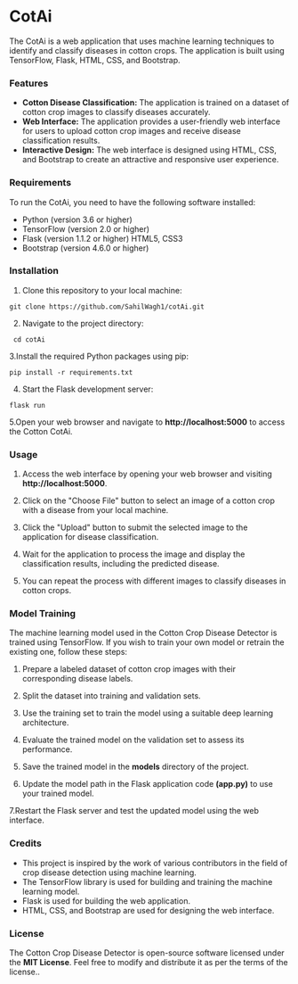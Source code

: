 # CotAi

The CotAi is a web application that uses machine learning techniques to identify and classify diseases in cotton crops. The application is built using TensorFlow, Flask, HTML, CSS, and Bootstrap.

### Features 

* __Cotton Disease Classification:__ The application is trained on a dataset of cotton crop images to classify diseases accurately.
* __Web Interface:__ The application provides a user-friendly web interface for users to upload cotton crop images and receive disease classification results.
* __Interactive Design:__ The web interface is designed using HTML, CSS, and Bootstrap to create an attractive and responsive user experience.

### Requirements

To run the CotAi, you need to have the following software installed:

* Python (version 3.6 or higher)
* TensorFlow (version 2.0 or higher)
* Flask (version 1.1.2 or higher)
HTML5, CSS3
* Bootstrap (version 4.6.0 or higher)

### Installation

1. Clone this repository to your local machine:

 ``` git clone https://github.com/SahilWagh1/cotAi.git ```

2. Navigate to the project directory:

``` cd cotAi```

3.Install the required Python packages using pip:

``` pip install -r requirements.txt ```

4. Start the Flask development server:

``` flask run ``` 

5.Open your web browser and navigate to __http://localhost:5000__ to access the Cotton CotAi.

### Usage

1. Access the web interface by opening your web browser and visiting __http://localhost:5000__.

2. Click on the "Choose File" button to select an image of a cotton crop with a disease from your local machine.

3. Click the "Upload" button to submit the selected image to the application for disease classification.

4. Wait for the application to process the image and display the classification results, including the predicted disease.

5. You can repeat the process with different images to classify diseases in cotton crops.

### Model Training

The machine learning model used in the Cotton Crop Disease Detector is trained using TensorFlow. If you wish to train your own model or retrain the existing one, follow these steps:

1. Prepare a labeled dataset of cotton crop images with their corresponding disease labels.

2. Split the dataset into training and validation sets.

3. Use the training set to train the model using a suitable deep learning architecture.

4. Evaluate the trained model on the validation set to assess its performance.

5. Save the trained model in the __models__ directory of the project.

6. Update the model path in the Flask application code __(app.py)__ to use your trained model.

7.Restart the Flask server and test the updated model using the web interface.

### Credits 

* This project is inspired by the work of various contributors in the field of crop disease detection using machine learning.
* The TensorFlow library is used for building and training the machine learning model.
* Flask is used for building the web application.
* HTML, CSS, and Bootstrap are used for designing the web interface.
### License
The Cotton Crop Disease Detector is open-source software licensed under the __MIT License__. Feel free to modify and distribute it as per the terms of the license..
